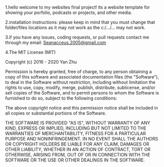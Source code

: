 1.hello welcome to my websites final project! its a website template for showing your porfolio, podcasts or projects, and other media. 

2.installation instructions: please keep in mind that you must change that folder/files locations as it may not work as the c:/.../... may not work.

3.if you have any issues, coding requests, or pull requests contact me through my email: Seanacceus.2005@gmail.com 

4.The MIT License (MIT)

Copyright (c) 2016 - 2020 Yan Zhu

Permission is hereby granted, free of charge, to any person obtaining a copy
of this software and associated documentation files (the "Software"), to deal
in the Software without restriction, including without limitation the rights
to use, copy, modify, merge, publish, distribute, sublicense, and/or sell
copies of the Software, and to permit persons to whom the Software is
furnished to do so, subject to the following conditions:

The above copyright notice and this permission notice shall be included in all
copies or substantial portions of the Software.

THE SOFTWARE IS PROVIDED "AS IS", WITHOUT WARRANTY OF ANY KIND, EXPRESS OR
IMPLIED, INCLUDING BUT NOT LIMITED TO THE WARRANTIES OF MERCHANTABILITY,
FITNESS FOR A PARTICULAR PURPOSE AND NONINFRINGEMENT. IN NO EVENT SHALL THE
AUTHORS OR COPYRIGHT HOLDERS BE LIABLE FOR ANY CLAIM, DAMAGES OR OTHER
LIABILITY, WHETHER IN AN ACTION OF CONTRACT, TORT OR OTHERWISE, ARISING FROM,
OUT OF OR IN CONNECTION WITH THE SOFTWARE OR THE USE OR OTHER DEALINGS IN THE
SOFTWARE.
